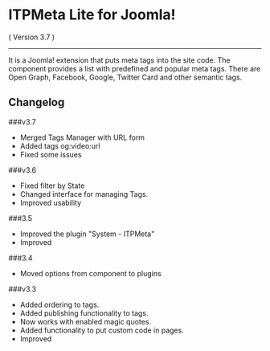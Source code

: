 ITPMeta Lite for Joomla! 
==========================
( Version 3.7 )
- - -

It is a Joomla! extension that puts meta tags into the site code. The component provides a list with predefined and popular meta tags. There are Open Graph, Facebook, Google, Twitter Card and other semantic tags.

Changelog
---------

###v3.7

* Merged Tags Manager with URL form
* Added tags og:video:url
* Fixed some issues

###v3.6

* Fixed filter by State
* Changed interface for managing Tags.
* Improved usability

###3.5

* Improved the plugin "System - ITPMeta"
* Improved  

###3.4

* Moved options from component to plugins

###v3.3

* Added ordering to tags.
* Added publishing functionality to tags.
* Now works with enabled magic quotes.
* Added functionality to put custom code in pages.
* Improved

###v3.2

* Added Open Graph Music tags
* Improved

###v3.1

* Added new OpenGraph tags
 * Facebook restrictions tags
 * article tags
 * book tags
 * music tags
 * profile tags
 * new image tags
 * new video tags
* Added options using to setup the loading of namespace schemes
* Improved

###v3.0

* Ported to Joomla! 2.5
* Added global tags
* Added a new video tag - og:secure_url
* Added a locale tags - og:locale, og:locale:alternate
* Improved

###v2.2

* Added Open Graph URL tag
* Improved

###v2.1

* Fixed a bug in the plugin